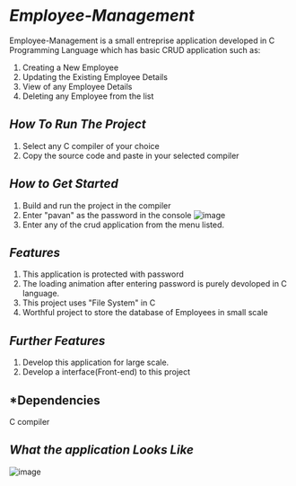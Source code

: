 # *Employee-Management*
Employee-Management is a small entreprise application developed in C Programming Language which has basic CRUD application such as:
1. Creating a New Employee
2. Updating the Existing Employee Details
3. View of any Employee Details
4. Deleting any Employee from the list

## *How To Run The Project*
1. Select any C compiler of your choice
2. Copy the source code and paste in your selected compiler

## *How to Get Started*
1. Build and run the project in the compiler
2. Enter "pavan" as the password in the console
![image](https://user-images.githubusercontent.com/88368215/158638640-7505d3f4-2f99-4181-bac2-8c90d996f4d9.png)
4. Enter any of the crud application from the menu listed.

## *Features*
1. This application is protected with password
2. The loading animation after entering password is purely devoloped in C language.
3. This project uses "File System" in C
4. Worthful project to store the database of Employees in small scale

## *Further Features*
1. Develop this application for large scale.
2. Develop a interface(Front-end) to this project

## *Dependencies
C compiler

## *What the application Looks Like*
![image](https://user-images.githubusercontent.com/88368215/158638660-cc95a0dd-ccb7-4008-ab6a-b604272a0491.png)

   
